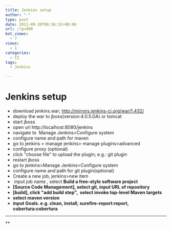 ```yaml
---
title: Jenkins setup
author: "-"
type: post
date: 2011-09-30T06:56:52+00:00
url: /?p=990
bot_views:
  - 7
views:
  - 1
categories:
  - CI
tags:
  - Jenkins

---
```

# Jenkins setup
  * download jenkins.war; <http://mirrors.jenkins-ci.org/war/1.432/>
  * deploy the war to jboss(version:4.0.5.GA) or tomcat
  * start jboss
  * open url http://localhost:8080/jenkins
  * navigate to  Manage Jenkins>Configure system
  * configure name and path for maven
  * go to jenkins > manage jenkins> manage plugins>advanced
  * configure proxy (optional)
  * click "choose file" to upload the plugin; e.g.: git plugin
  * restart jboss
  * go to jenkins>Manage Jenkins>Configure system
  * configure name and path for git plugin(optional)
  * Create a new job, jenkins>new item
  *  input job name , select **Build a free-style software project**
  * **[Source Code Management], select git, input URL of repository**
  * **[build], click "add build step",  select invoke top-level Maven targets**
  * **select maven version**
  * **input Goals. e.g. clean, install, surefire-report:report, cobertura:cobertura**
  * **
  
** 


